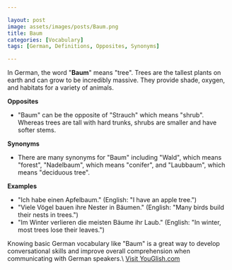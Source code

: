```yaml
---

layout: post
image: assets/images/posts/Baum.png
title: Baum
categories: [Vocabulary]
tags: [German, Definitions, Opposites, Synonyms]

---
```


In German, the word "**Baum**" means "tree". Trees are the tallest plants on earth and can grow to be incredibly massive. They provide shade, oxygen, and habitats for a variety of animals. 

**Opposites**
- "Baum" can be the opposite of "Strauch" which means "shrub". Whereas trees are tall with hard trunks, shrubs are smaller and have softer stems. 

**Synonyms**
- There are many synonyms for "Baum" including "Wald", which means "forest", "Nadelbaum", which means "conifer", and "Laubbaum", which means "deciduous tree".

**Examples**
- "Ich habe einen Apfelbaum." (English: "I have an apple tree.")
- "Viele Vögel bauen ihre Nester in Bäumen." (English: "Many birds build their nests in trees.")
- "Im Winter verlieren die meisten Bäume ihr Laub." (English: "In winter, most trees lose their leaves.") 

Knowing basic German vocabulary like "Baum" is a great way to develop conversational skills and improve overall comprehension when communicating with German speakers.\ <a id="yg-widget-0" class="youglish-widget" data-query="Baum" data-lang="german" data-components="8412" data-auto-start="0" data-bkg-color="theme_light" data-title="How%20to%20pronounce%20Baum%20in%20German"  rel="nofollow" href="https://youglish.com">Visit YouGlish.com</a><script async src="https://youglish.com/public/emb/widget.js" charset="utf-8"></script>